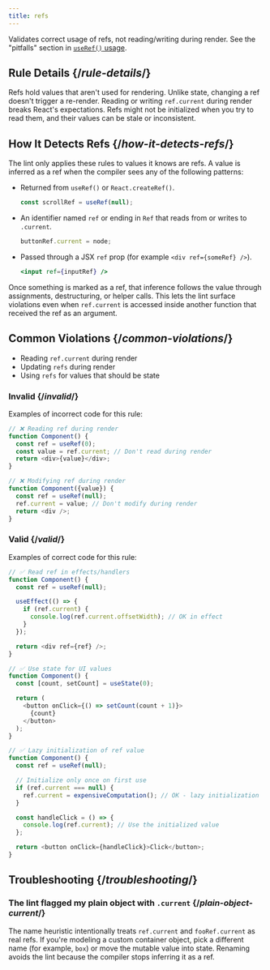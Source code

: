 ```yaml
---
title: refs
---
```


<Intro>

Validates correct usage of refs, not reading/writing during render. See the "pitfalls" section in [`useRef()` usage](/reference/react/useRef#usage).

</Intro>

## Rule Details {/*rule-details*/}

Refs hold values that aren't used for rendering. Unlike state, changing a ref doesn't trigger a re-render. Reading or writing `ref.current` during render breaks React's expectations. Refs might not be initialized when you try to read them, and their values can be stale or inconsistent.

## How It Detects Refs {/*how-it-detects-refs*/}

The lint only applies these rules to values it knows are refs. A value is inferred as a ref when the compiler sees any of the following patterns:

- Returned from `useRef()` or `React.createRef()`.

  ```js
  const scrollRef = useRef(null);
  ```

- An identifier named `ref` or ending in `Ref` that reads from or writes to `.current`.

  ```js
  buttonRef.current = node;
  ```

- Passed through a JSX `ref` prop (for example `<div ref={someRef} />`).

  ```jsx
  <input ref={inputRef} />
  ```

Once something is marked as a ref, that inference follows the value through assignments, destructuring, or helper calls. This lets the lint surface violations even when `ref.current` is accessed inside another function that received the ref as an argument.

## Common Violations {/*common-violations*/}

- Reading `ref.current` during render
- Updating `refs` during render
- Using `refs` for values that should be state

### Invalid {/*invalid*/}

Examples of incorrect code for this rule:

```js
// ❌ Reading ref during render
function Component() {
  const ref = useRef(0);
  const value = ref.current; // Don't read during render
  return <div>{value}</div>;
}

// ❌ Modifying ref during render
function Component({value}) {
  const ref = useRef(null);
  ref.current = value; // Don't modify during render
  return <div />;
}
```

### Valid {/*valid*/}

Examples of correct code for this rule:

```js
// ✅ Read ref in effects/handlers
function Component() {
  const ref = useRef(null);

  useEffect(() => {
    if (ref.current) {
      console.log(ref.current.offsetWidth); // OK in effect
    }
  });

  return <div ref={ref} />;
}

// ✅ Use state for UI values
function Component() {
  const [count, setCount] = useState(0);

  return (
    <button onClick={() => setCount(count + 1)}>
      {count}
    </button>
  );
}

// ✅ Lazy initialization of ref value
function Component() {
  const ref = useRef(null);

  // Initialize only once on first use
  if (ref.current === null) {
    ref.current = expensiveComputation(); // OK - lazy initialization
  }

  const handleClick = () => {
    console.log(ref.current); // Use the initialized value
  };

  return <button onClick={handleClick}>Click</button>;
}
```

## Troubleshooting {/*troubleshooting*/}

### The lint flagged my plain object with `.current` {/*plain-object-current*/}

The name heuristic intentionally treats `ref.current` and `fooRef.current` as real refs. If you're modeling a custom container object, pick a different name (for example, `box`) or move the mutable value into state. Renaming avoids the lint because the compiler stops inferring it as a ref.
